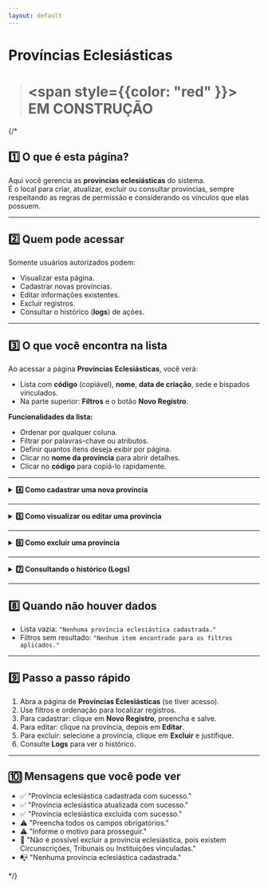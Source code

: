 ```yaml
---
layout: default
---
```


#  Províncias Eclesiásticas

>#  <span style={{color: "red" }}>  EM CONSTRUÇÃO </span>


{/*

## 1️⃣ O que é esta página?

Aqui você gerencia as **províncias eclesiásticas** do sistema.  
É o local para criar, atualizar, excluir ou consultar províncias, sempre respeitando as regras de permissão e considerando os vínculos que elas possuem.



---


## 2️⃣ Quem pode acessar

Somente usuários autorizados podem:
- Visualizar esta página.
- Cadastrar novas províncias.
- Editar informações existentes.
- Excluir registros.
- Consultar o histórico (**logs**) de ações.



---


## 3️⃣ O que você encontra na lista

Ao acessar a página **Províncias Eclesiásticas**, você verá:
- Lista com **código** (copiável), **nome**, **data de criação**, sede e bispados vinculados.
- Na parte superior: **Filtros** e o botão **Novo Registro**.

**Funcionalidades da lista:**
- Ordenar por qualquer coluna.
- Filtrar por palavras-chave ou atributos.
- Definir quantos itens deseja exibir por página.
- Clicar no **nome da província** para abrir detalhes.
- Clicar no **código** para copiá-lo rapidamente.



---

<details>
<summary><strong>4️⃣ Como cadastrar uma nova província</strong></summary>

1. Clique em **Novo Registro**.  
2. Preencha os campos iniciais:
   - **Código ID** *(somente leitura)*  
   - **Província** *(nome completo)*  
   - **Abreviação** *(sigla)*  
   - **Regional** *(selecione na lista)*  
   - **Função principal**  
   - **Observações**
3. Logo abaixo está o campo **Funções**, que segue o mesmo padrão da seção Regionais:
   - Status: em atividade, finalizadas ou todas.
   - Ações:  
     - Movimentar função (alterar responsável/cargo).  
     - Adicionar função nova.  
     - Adicionar função passada (com datas de início e fim).  
     - Excluir função.
   - Filtros por data, responsável e tipo de função.
4. Clique em **Salvar**.

</details>

---

<details>
<summary><strong>5️⃣ Como visualizar ou editar uma província</strong></summary>

- Ao clicar em uma província na lista, você verá:
  - Botões para **Mudar status**, **Excluir** e **Editar**.
  
- Ao clicar em **Editar**:
  - Campos disponíveis:
    - **Código** *(somente leitura)*
    - **Província**
    - **Abreviação** *(sigla)*
    - **Regional**
    - **Função principal**
    - **Observações**

  - Abaixo, existem **2 abas**:


    ▶️ **Funções**
  
- Gerencia funções associadas à regional.  
- Status: em atividade, finalizadas ou todas.  
- Ações:  
  - Movimentar função (alterar responsável/cargo).  
  - Adicionar função (nova).  
  - Adicionar função passada (já encerrada, com datas).  
  - Excluir função.  
- Filtros por data, responsável e tipo de função.

    ▶️ **Circunscrições Vinculadas** – lista as circunscrições associadas e permite ir direto para a página delas.

</details>

---

<details>

<summary><strong>6️⃣ Como excluir uma província</strong></summary>

> ⚠️ **Importante:** Não é possível excluir províncias que tenham Circunscrições, Tribunais ou Instituições vinculadas.

1. Selecione a província desejada.  
2. Clique em **Excluir**.  
3. Informe o motivo.  
4. Confirme a exclusão (se permitido).

</details>

---

<details>

<summary><strong>7️⃣ Consultando o histórico (Logs)</strong></summary>

O histórico mostra todas as alterações realizadas, incluindo:
- Data e hora.
- Usuário responsável.
- Tipo de ação (cadastro, edição, exclusão).
- Motivo informado.

**Como acessar:**
- Na lista de províncias: botão **Log's** ao lado do item.
- Dentro da página da província: botão **Log's** no topo.

</details>

---

## 8️⃣ Quando não houver dados

- Lista vazia: `"Nenhuma província eclesiástica cadastrada."`  
- Filtros sem resultado: `"Nenhum item encontrado para os filtros aplicados."`



---


## 9️⃣ Passo a passo rápido

1. Abra a página de **Províncias Eclesiásticas** (se tiver acesso).  
2. Use filtros e ordenação para localizar registros.  
3. Para cadastrar: clique em **Novo Registro**, preencha e salve.  
4. Para editar: clique na província, depois em **Editar**.  
5. Para excluir: selecione a província, clique em **Excluir** e justifique.  
6. Consulte **Logs** para ver o histórico.



---

## 🔟 Mensagens que você pode ver

- ✅ "Província eclesiástica cadastrada com sucesso."  
- ✅ "Província eclesiástica atualizada com sucesso."  
- ✅ "Província eclesiástica excluída com sucesso."  
- ⚠️ "Preencha todos os campos obrigatórios."  
- ⚠️ "Informe o motivo para prosseguir."  
- 🚫 "Não é possível excluir a província eclesiástica, pois existem Circunscrições, Tribunais ou Instituições vinculadas."  
- 📭 "Nenhuma província eclesiástica cadastrada."


*/}